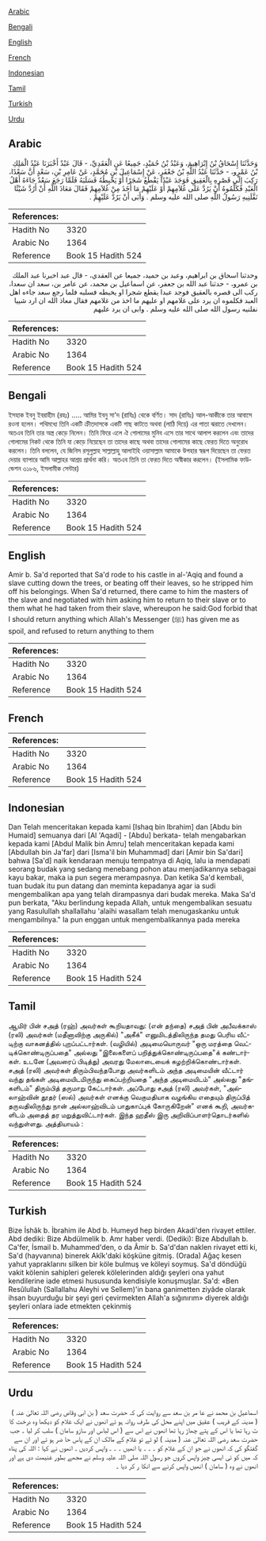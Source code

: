 [Arabic](#arabic)

[Bengali](#bengali)

[English](#english)

[French](#french)

[Indonesian](#indonesian)

[Tamil](#tamil)

[Turkish](#turkish)

[Urdu](#urdu)

## Arabic


<div dir="rtl" lang="ar" style={{fontSize:'larger',backgroundColor:'#f8f9fa',padding:20}}>
وَحَدَّثَنَا إِسْحَاقُ بْنُ إِبْرَاهِيمَ، وَعَبْدُ بْنُ حُمَيْدٍ، جَمِيعًا عَنِ الْعَقَدِيِّ، - قَالَ عَبْدٌ أَخْبَرَنَا عَبْدُ الْمَلِكِ بْنُ عَمْرٍو، - حَدَّثَنَا عَبْدُ اللَّهِ بْنُ جَعْفَرٍ، عَنْ إِسْمَاعِيلَ بْنِ مُحَمَّدٍ، عَنْ عَامِرِ بْنِ، سَعْدٍ أَنَّ سَعْدًا، رَكِبَ إِلَى قَصْرِهِ بِالْعَقِيقِ فَوَجَدَ عَبْدًا يَقْطَعُ شَجَرًا أَوْ يَخْبِطُهُ فَسَلَبَهُ فَلَمَّا رَجَعَ سَعْدٌ جَاءَهُ أَهْلُ الْعَبْدِ فَكَلَّمُوهُ أَنْ يَرُدَّ عَلَى غُلاَمِهِمْ أَوْ عَلَيْهِمْ مَا أَخَذَ مِنْ غُلاَمِهِمْ فَقَالَ مَعَاذَ اللَّهِ أَنْ أَرُدَّ شَيْئًا نَفَّلَنِيهِ رَسُولُ اللَّهِ صلى الله عليه وسلم ‏.‏ وَأَبَى أَنْ يَرُدَّ عَلَيْهِمْ ‏.‏
</div>
<div style={{backgroundColor:'#f8f9fa',padding:20, marginBottom: 10}}><table> <thead> <tr> <th>References:</th> <th></th> </tr> </thead> <tbody><tr><td>Hadith No</td><td>3320</td></tr><tr><td>Arabic No</td><td>1364</td></tr><tr><td>Reference</td><td>Book 15 Hadith 524</td></tr></tbody></table></div>


<div dir="rtl" lang="ar" style={{fontSize:'larger',backgroundColor:'#f8f9fa',padding:20}}>
وحدثنا اسحاق بن ابراهيم، وعبد بن حميد، جميعا عن العقدي، - قال عبد اخبرنا عبد الملك بن عمرو، - حدثنا عبد الله بن جعفر، عن اسماعيل بن محمد، عن عامر بن، سعد ان سعدا، ركب الى قصره بالعقيق فوجد عبدا يقطع شجرا او يخبطه فسلبه فلما رجع سعد جاءه اهل العبد فكلموه ان يرد على غلامهم او عليهم ما اخذ من غلامهم فقال معاذ الله ان ارد شييا نفلنيه رسول الله صلى الله عليه وسلم . وابى ان يرد عليهم
</div>
<div style={{backgroundColor:'#f8f9fa',padding:20, marginBottom: 10}}><table> <thead> <tr> <th>References:</th> <th></th> </tr> </thead> <tbody><tr><td>Hadith No</td><td>3320</td></tr><tr><td>Arabic No</td><td>1364</td></tr><tr><td>Reference</td><td>Book 15 Hadith 524</td></tr></tbody></table></div>

## Bengali


<div dir="ltr" lang="bn" style={{fontSize:'larger',backgroundColor:'#f8f9fa',padding:20}}>
ইসহাক ইবনু ইবরাহীম (রহঃ) ..... আমির ইবনু সা'দ (রাযিঃ) থেকে বর্ণিত। সাদ (রাযিঃ) আল-আকীকে তার আবাসে রওনা হলেন। পথিমধ্যে তিনি একটি ক্রীতদাসকে একটি গাছ কাটতে অথবা (লাঠি দিয়ে) এর পাতা ঝরাতে দেখলেন। অতএব তিনি তার অস্ত্র কেড়ে নিলেন। তিনি ফিরে এলে ঐ গোলামের মুনিব এসে তার সাথে আলাপ করলেন এবং তাদের গোলামের নিকট থেকে তিনি যা কেড়ে নিয়েছেন তা তাদের কাছে অথবা তাদের গোলামের কাছে ফেরত দিতে অনুরোধ করলেন। তিনি বললেন, যে জিনিস রসূলুল্লাহ সাল্লাল্লাহু আলাইহি ওয়াসাল্লাম আমাকে উপহার স্বরূপ দিয়েছেন তা ফেরত দেয়ার ব্যাপারে আমি আল্লাহর আশ্রয় প্রার্থনা করি। অতএব তিনি তা ফেরত দিতে অস্বীকার করলেন। (ইসলামিক ফাউন্ডেশন ৩১৮৬, ইসলামীক সেন্টার)
</div>
<div style={{backgroundColor:'#f8f9fa',padding:20, marginBottom: 10}}><table> <thead> <tr> <th>References:</th> <th></th> </tr> </thead> <tbody><tr><td>Hadith No</td><td>3320</td></tr><tr><td>Arabic No</td><td>1364</td></tr><tr><td>Reference</td><td>Book 15 Hadith 524</td></tr></tbody></table></div>

## English


<div dir="ltr" lang="en" style={{fontSize:'larger',backgroundColor:'#f8f9fa',padding:20}}>
Amir b. Sa'd reported that Sa'd rode to his castle in al-'Aqiq and found a slave cutting down the trees, or beating off their leaves, so he stripped him off his belongings. When Sa'd returned, there came to him the masters of the slave and negotiated with him asking him to return to their slave or to them what he had taken from their slave, whereupon he said:God forbid that I should return anything which Allah's Messenger (ﷺ) has given me as spoil, and refused to return anything to them
</div>
<div style={{backgroundColor:'#f8f9fa',padding:20, marginBottom: 10}}><table> <thead> <tr> <th>References:</th> <th></th> </tr> </thead> <tbody><tr><td>Hadith No</td><td>3320</td></tr><tr><td>Arabic No</td><td>1364</td></tr><tr><td>Reference</td><td>Book 15 Hadith 524</td></tr></tbody></table></div>

## French


<div dir="ltr" lang="fr" style={{fontSize:'larger',backgroundColor:'#f8f9fa',padding:20}}>

</div>
<div style={{backgroundColor:'#f8f9fa',padding:20, marginBottom: 10}}><table> <thead> <tr> <th>References:</th> <th></th> </tr> </thead> <tbody><tr><td>Hadith No</td><td>3320</td></tr><tr><td>Arabic No</td><td>1364</td></tr><tr><td>Reference</td><td>Book 15 Hadith 524</td></tr></tbody></table></div>

## Indonesian


<div dir="ltr" lang="id" style={{fontSize:'larger',backgroundColor:'#f8f9fa',padding:20}}>
Dan Telah menceritakan kepada kami [Ishaq bin Ibrahim] dan [Abdu bin Humaid] semuanya dari [Al 'Aqadi] - [Abdu] berkata- telah mengabarkan kepada kami [Abdul Malik bin Amru] telah menceritakan kepada kami [Abdullah bin Ja'far] dari [Isma'il bin Muhammad] dari [Amir bin Sa'dari] bahwa [Sa'd] naik kendaraan menuju tempatnya di Aqiq, lalu ia mendapati seorang budak yang sedang menebang pohon atau menjadikannya sebagai kayu bakar, maka ia pun segera merampasnya. Dan ketika Sa'd kembali, tuan budak itu pun datang dan meminta kepadanya agar ia sudi mengembalikan apa yang telah dirampasnya dari budak mereka. Maka Sa'd pun berkata, "Aku berlindung kepada Allah, untuk mengembalikan sesuatu yang Rasulullah shallallahu 'alaihi wasallam telah menugaskanku untuk mengambilnya." Ia pun enggan untuk mengembalikannya pada mereka
</div>
<div style={{backgroundColor:'#f8f9fa',padding:20, marginBottom: 10}}><table> <thead> <tr> <th>References:</th> <th></th> </tr> </thead> <tbody><tr><td>Hadith No</td><td>3320</td></tr><tr><td>Arabic No</td><td>1364</td></tr><tr><td>Reference</td><td>Book 15 Hadith 524</td></tr></tbody></table></div>

## Tamil


<div dir="ltr" lang="ta" style={{fontSize:'larger',backgroundColor:'#f8f9fa',padding:20}}>
ஆமிர் பின் சஅத் (ரஹ்) அவர்கள் கூறியதாவது: (என் தந்தை) சஅத் பின் அபீவக்காஸ் (ரலி) அவர்கள் (மதீனாவிற்கு அருகில்) "அகீக்" எனுமிடத்திலிருந்த தமது பெரிய வீட்டிற்கு வாகனத்தில் புறப்பட்டார்கள். (வழியில்) அடிமையொருவர் "ஒரு மரத்தை வெட்டிக்கொண்டிருப்பதை" அல்லது "இலைகளைப் பறித்துக்கொண்டிருப்பதை"க் கண்டார்கள். உடனே (அவரைப் பிடித்து) அவரது மேலாடையைக் கழற்றிக்கொண்டார்கள். சஅத் (ரலி) அவர்கள் திரும்பிவந்தபோது அவர்களிடம் அந்த அடிமையின் வீட்டார் வந்து தங்கள் அடிமையிடமிருந்து கைப்பற்றியதை "அந்த அடிமையிடம்" அல்லது "தங்களிடம்" திரும்பித் தருமாறு கேட்டார்கள். அப்போது சஅத் (ரலி) அவர்கள், "அல்லாஹ்வின் தூதர் (ஸல்) அவர்கள் எனக்கு வெகுமதியாக வழங்கிய எதையும் திருப்பித் தருவதிலிருந்து நான் அல்லாஹ்விடம் பாதுகாப்புக் கோருகிறேன்" எனக் கூறி, அவர்களிடம் அதைத் தர மறுத்துவிட்டார்கள். இந்த ஹதீஸ் இரு அறிவிப்பாளர்தொடர்களில் வந்துள்ளது. அத்தியாயம் :
</div>
<div style={{backgroundColor:'#f8f9fa',padding:20, marginBottom: 10}}><table> <thead> <tr> <th>References:</th> <th></th> </tr> </thead> <tbody><tr><td>Hadith No</td><td>3320</td></tr><tr><td>Arabic No</td><td>1364</td></tr><tr><td>Reference</td><td>Book 15 Hadith 524</td></tr></tbody></table></div>

## Turkish


<div dir="ltr" lang="tr" style={{fontSize:'larger',backgroundColor:'#f8f9fa',padding:20}}>
Bize İshâk b. İbrahim ile Abd b. Humeyd hep birden Akadi'den rivayet ettiler. Abd dediki: Bize Abdülmelik b. Amr haber verdi. (Dediki): Bize Abdullah b. Ca'fer, İsmail b. Muhammed'den, o da Âmir b. Sa'd'dan naklen rivayet etti ki, Sa'd (hayvanına) binerek Akîk'daki köşküne gitmiş. (Orada) Ağaç kesen yahut yapraklarını silken bir köle bulmuş ve köleyi soymuş. Sa'd döndüğü vakit kölenin sahipleri gelerek kölelerinden aldığı şeyleri ona yahut kendilerine iade etmesi hususunda kendisiyle konuşmuşlar. Sa'd: «Ben Resûlullah (Sallallahu Aleyhi ve Sellem)'in bana ganimetten ziyâde olarak ihsan buyurduğu bir şeyi geri çevirmekten Allah'a sığınırım» diyerek aldığı şeyleri onlara iade etmekten çekinmiş
</div>
<div style={{backgroundColor:'#f8f9fa',padding:20, marginBottom: 10}}><table> <thead> <tr> <th>References:</th> <th></th> </tr> </thead> <tbody><tr><td>Hadith No</td><td>3320</td></tr><tr><td>Arabic No</td><td>1364</td></tr><tr><td>Reference</td><td>Book 15 Hadith 524</td></tr></tbody></table></div>

## Urdu


<div dir="rtl" lang="ur" style={{fontSize:'larger',backgroundColor:'#f8f9fa',padding:20}}>
اسماعیل بن محمد نے عا مر بن سعد سے روایت کی کہ حضرت سعد ( بن ابی وقاص رضی اللہ تعالیٰ عنہ ) ( مدینہ کے قریب ) عقیق میں اپنے محل کی طرف روانہ ہو ئے انھوں نے ایک غلام کو دیکھا وہ درخت کا ٹ رہا تھا یا اس کے پتے چھاڑ رہا تھا انھوں نے اس سے ( اس لباس اور سازو سامان ) سلب کر لیا ۔ جب حضرت سعد رضی اللہ تعالیٰ عنہ ( مدینہ ) لو ٹے تو غلام کے مالک ان کے پاس حا ضر ہو ئے اور ان سے گفتگو کی کہ انھوں نے جو ان کے غلام کو ۔ ۔ ۔ یا انھیں ۔ ۔ ۔ واپس کردیں ۔ انھوں نے کہا : اللہ کی پناہ کہ میں کو ئی ایسی چیز واپس کروں جو رسول اللہ صلی اللہ علیہ وسلم نے مجھے بطور غنیمت دی ہے اور انھوں نے وہ ( سامان ) انھیں واپس کرنے سے انکا ر کر دیا ۔
</div>
<div style={{backgroundColor:'#f8f9fa',padding:20, marginBottom: 10}}><table> <thead> <tr> <th>References:</th> <th></th> </tr> </thead> <tbody><tr><td>Hadith No</td><td>3320</td></tr><tr><td>Arabic No</td><td>1364</td></tr><tr><td>Reference</td><td>Book 15 Hadith 524</td></tr></tbody></table></div>